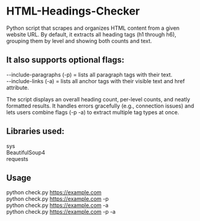 # HTML-Headings-Checker

Python script that scrapes and organizes HTML content from a given website URL. By default, it extracts all heading tags (h1 through h6), grouping them by level and showing both counts and text.

## It also supports optional flags:

--include-paragraphs (-p) = lists all paragraph tags with their text.<br>
--include-links (-a) = lists all anchor tags with their visible text and href attribute.

The script displays an overall heading count, per-level counts, and neatly formatted results. It handles errors gracefully (e.g., connection issues) and lets users combine flags (-p -a) to extract multiple tag types at once.

## Libraries used:

sys<br>
BeautifulSoup4<br>
requests

## Usage

python check.py https://example.com<br>
python check.py https://example.com -p<br>
python check.py https://example.com -a<br>
python check.py https://example.com -p -a
